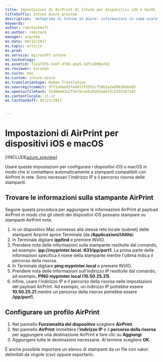 ```yaml
---
title: Impostazioni di AirPrint di Intune per dispositivi iOS e macOS
titleSuffix: Intune Azure preview
description: 'Anteprima di Intune in Azure: informazioni su come usare Intune per connettere automaticamente i dispositivi iOS e macOS a stampanti compatibili con AirPrint.'
keywords: 
author: robstackmsft
ms.author: robstack
manager: angrobe
ms.date: 04/12/2017
ms.topic: article
ms.prod: 
ms.service: microsoft-intune
ms.technology: 
ms.assetid: 712a79fb-14ef-4f6b-aba5-1dfca900afd2
ms.reviewer: karanda
ms.suite: ems
ms.custom: intune-azure
ms.translationtype: Human Translation
ms.sourcegitcommit: 9ff1adae93fe6873f5551cf58b1a2e89638dee85
ms.openlocfilehash: 55486693e2f5678ceeb20dd3a0ef3c52553871d2
ms.contentlocale: it-it
ms.lasthandoff: 05/23/2017


---
```


# <a name="airprint-settings-for-ios-and-macos-devices"></a>Impostazioni di AirPrint per dispositivi iOS e macOS

[!INCLUDE[azure_preview](./includes/azure_preview.md)]

Usare queste impostazioni per configurare i dispositivi iOS o macOS in modo che si connettano automaticamente a stampanti compatibili con AirPrint in rete. Sono necessari l'indirizzo IP e il percorso risorsa delle stampanti.

## <a name="find-airprint-printer-information"></a>Trovare le informazioni sulla stampante AirPrint

Seguire questa procedura per aggiungere le informazioni AirPrint al payload AirPrint in modo che gli utenti dei dispositivi iOS possano stampare su stampanti AirPrint note.

1. In un dispositivo Mac connesso alla stessa rete locale (subnet) delle stampanti Airprint aprire Terminale (da **/Applicazioni/Utilità**)
2. In Terminale digitare **ippfind** e premere INVIO.
3. Prendere nota delle informazioni sulla stampante restituite dal comando, ad esempio: **ipp://myprinter.local.:631/ipp/port1**. La prima parte delle informazioni specifica il nome della stampante mentre l'ultima indica il percorso della risorsa.
4. In Terminale digitare **ping myprinter.local** e premere INVIO.
5. Prendere nota delle informazioni sull'indirizzo IP restituite dal comando, ad esempio, **PING myprinter.local (10.50.25.21)**.
6. Infine, usare l'indirizzo IP e il percorso della risorsa nelle impostazioni del payload AirPrint. Ad esempio, un indirizzo IP potrebbe essere **10.50.25.21** mentre un percorso della risorse potrebbe essere **/ipp/port1**.

## <a name="configure-an-airprint-profile"></a>Configurare un profilo AirPrint

1. Nel pannello **Funzionalità del dispositivo** scegliere **AirPrint**.
2. Nel pannello **AirPrint** immettere l'**indirizzo IP** e il **percorso della risorsa** per aggiungere una destinazione AirPrint e fare clic su **Aggiungi**.
3. Aggiungere tutte le destinazioni necessarie. Al termine scegliere **OK**.

È anche possibile importare un elenco di stampanti da un file con valori delimitati da virgole (csv) oppure esportarlo.

